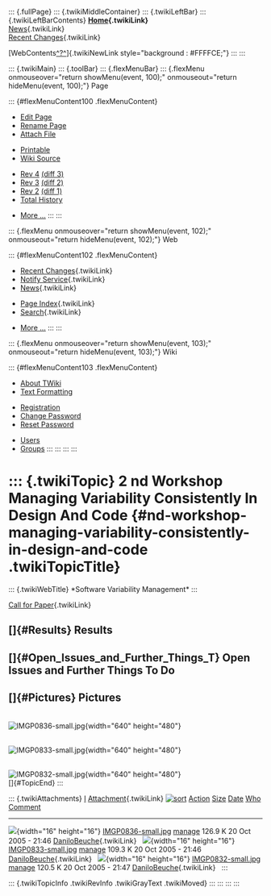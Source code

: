 ::: {.fullPage}
::: {.twikiMiddleContainer}
::: {.twikiLeftBar}
::: {.twikiLeftBarContents}
**[Home](WebHome){.twikiLink}**\
[News](WebNews){.twikiLink}\
[Recent Changes](WebChanges){.twikiLink}

[WebContents[^?^](http://www.program-transformation.org/edit/Variability/WebContents?topicparent=Variability.2ndWorkshopManagingVariabilityConsistentlyInDesignAndCode)]{.twikiNewLink
style="background : #FFFFCE;"}
:::
:::

::: {.twikiMain}
::: {.toolBar}
::: {.flexMenuBar}
::: {.flexMenu onmouseover="return showMenu(event, 100);" onmouseout="return hideMenu(event, 100);"}
Page

::: {#flexMenuContent100 .flexMenuContent}
-   [Edit
    Page](http://www.program-transformation.org/edit/Variability/2ndWorkshopManagingVariabilityConsistentlyInDesignAndCode?t=1536827704)
-   [Rename
    Page](http://www.program-transformation.org/rename/Variability/2ndWorkshopManagingVariabilityConsistentlyInDesignAndCode)
-   [Attach
    File](http://www.program-transformation.org/attach/Variability/2ndWorkshopManagingVariabilityConsistentlyInDesignAndCode)

<!-- -->

-   [Printable](http://www.program-transformation.org/view/Variability/2ndWorkshopManagingVariabilityConsistentlyInDesignAndCode?skin=print.pattern)
-   [Wiki
    Source](http://www.program-transformation.org/view/Variability/2ndWorkshopManagingVariabilityConsistentlyInDesignAndCode?skin=text&raw=on&contenttype=text/plain)

<!-- -->

-   [Rev
    4](http://www.program-transformation.org/view/Variability/2ndWorkshopManagingVariabilityConsistentlyInDesignAndCode?rev=1.4)
    [(diff 3)](http://www.program-transformation.org/rdiff/Variability/2ndWorkshopManagingVariabilityConsistentlyInDesignAndCode?rev1=1.4&rev2=1.3)
-   [Rev
    3](http://www.program-transformation.org/view/Variability/2ndWorkshopManagingVariabilityConsistentlyInDesignAndCode?rev=1.3)
    [(diff 2)](http://www.program-transformation.org/rdiff/Variability/2ndWorkshopManagingVariabilityConsistentlyInDesignAndCode?rev1=1.3&rev2=1.2)
-   [Rev
    2](http://www.program-transformation.org/view/Variability/2ndWorkshopManagingVariabilityConsistentlyInDesignAndCode?rev=1.2)
    [(diff 1)](http://www.program-transformation.org/rdiff/Variability/2ndWorkshopManagingVariabilityConsistentlyInDesignAndCode?rev1=1.2&rev2=1.1)
-   [Total
    History](http://www.program-transformation.org/rdiff/Variability/2ndWorkshopManagingVariabilityConsistentlyInDesignAndCode)

<!-- -->

-   [More
    \...](http://www.program-transformation.org/oops/Variability/2ndWorkshopManagingVariabilityConsistentlyInDesignAndCode?template=oopsmore&param1=1.4&param2=1.4)
:::
:::

::: {.flexMenu onmouseover="return showMenu(event, 102);" onmouseout="return hideMenu(event, 102);"}
Web

::: {#flexMenuContent102 .flexMenuContent}
-   [Recent Changes](WebChanges){.twikiLink}
-   [Notify Service](WebNotify){.twikiLink}
-   [News](WebNews){.twikiLink}

<!-- -->

-   [Page Index](WebIndex){.twikiLink}
-   [Search](WebSearch){.twikiLink}

<!-- -->

-   [More
    \...](http://www.program-transformation.org/oops/Variability/2ndWorkshopManagingVariabilityConsistentlyInDesignAndCode?template=oopsmore&param1=1.4&param2=1.4)
:::
:::

::: {.flexMenu onmouseover="return showMenu(event, 103);" onmouseout="return hideMenu(event, 103);"}
Wiki

::: {#flexMenuContent103 .flexMenuContent}
-   [About
    TWiki](http://www.program-transformation.org/view/TWiki/WebHome)
-   [Text
    Formatting](http://www.program-transformation.org/view/TWiki/TextFormattingRules)

<!-- -->

-   [Registration](http://www.program-transformation.org/view/TWiki/TWikiRegistration)
-   [Change
    Password](http://www.program-transformation.org/view/TWiki/ChangePassword)
-   [Reset
    Password](http://www.program-transformation.org/view/TWiki/ResetPassword)

<!-- -->

-   [Users](http://www.program-transformation.org/view/Main/TWikiUsers)
-   [Groups](http://www.program-transformation.org/view/Main/TWikiGroups)
:::
:::
:::
:::

::: {.twikiTopic}
2 nd Workshop Managing Variability Consistently In Design And Code {#nd-workshop-managing-variability-consistently-in-design-and-code .twikiTopicTitle}
==================================================================

::: {.twikiWebTitle}
\*Software Variability Management\*
:::

[Call for Paper](MVCDC2CallForPaper){.twikiLink}

[]{#Results} Results
--------------------

[]{#Open_Issues_and_Further_Things_T} Open Issues and Further Things To Do
--------------------------------------------------------------------------

[]{#Pictures} Pictures
----------------------

\
![IMGP0836-small.jpg](../pub/Variability/2ndWorkshopManagingVariabilityConsistentlyInDesignAndCode/IMGP0836-small.jpg){width="640"
height="480"}

\
![IMGP0833-small.jpg](../pub/Variability/2ndWorkshopManagingVariabilityConsistentlyInDesignAndCode/IMGP0833-small.jpg){width="640"
height="480"}

\
![IMGP0832-small.jpg](../pub/Variability/2ndWorkshopManagingVariabilityConsistentlyInDesignAndCode/IMGP0832-small.jpg){width="640"
height="480"}\
[]{#TopicEnd}
:::

::: {.twikiAttachments}
  [I](2ndWorkshopManagingVariabilityConsistentlyInDesignAndCode@sortcol=0&table=1&up=0#sorted_table "Sort by this column")   [Attachment](../TWiki/FileAttachment){.twikiLink} [![sort](../pub/TWiki/TablePlugin/diamond.gif)](2ndWorkshopManagingVariabilityConsistentlyInDesignAndCode@sortcol=1&table=1&up=0#sorted_table "Sort by this column")   [Action](2ndWorkshopManagingVariabilityConsistentlyInDesignAndCode@sortcol=2&table=1&up=0#sorted_table "Sort by this column")                                                                                                [Size](2ndWorkshopManagingVariabilityConsistentlyInDesignAndCode@sortcol=3&table=1&up=0#sorted_table "Sort by this column") [Date](2ndWorkshopManagingVariabilityConsistentlyInDesignAndCode@sortcol=4&table=1&up=0#sorted_table "Sort by this column")   [Who](2ndWorkshopManagingVariabilityConsistentlyInDesignAndCode@sortcol=5&table=1&up=0#sorted_table "Sort by this column")   [Comment](2ndWorkshopManagingVariabilityConsistentlyInDesignAndCode@sortcol=6&table=1&up=0#sorted_table "Sort by this column")
  -------------------------------------------------------------------------------------------------------------------------- ------------------------------------------------------------------------------------------------------------------------------------------------------------------------------------------------------------------------ -------------------------------------------------------------------------------------------------------------------------------------------------------------------------------------------------------------------------- ----------------------------------------------------------------------------------------------------------------------------- ----------------------------------------------------------------------------------------------------------------------------- ---------------------------------------------------------------------------------------------------------------------------- --------------------------------------------------------------------------------------------------------------------------------
  ![](../pub/icn/bmp.gif){width="16" height="16"}                                                                            [IMGP0836-small.jpg](../pub/Variability/2ndWorkshopManagingVariabilityConsistentlyInDesignAndCode/IMGP0836-small.jpg)                                                                                                    [manage](http://www.program-transformation.org/attach/Variability/2ndWorkshopManagingVariabilityConsistentlyInDesignAndCode?filename=IMGP0836-small.jpg&revInfo=1 "change, update, previous revisions, move, delete...")                                                                                                                         126.9 K 20 Oct 2005 - 21:46                                                                                                           [DaniloBeuche](../Main/DaniloBeuche){.twikiLink}                                                                              
  ![](../pub/icn/bmp.gif){width="16" height="16"}                                                                            [IMGP0833-small.jpg](../pub/Variability/2ndWorkshopManagingVariabilityConsistentlyInDesignAndCode/IMGP0833-small.jpg)                                                                                                    [manage](http://www.program-transformation.org/attach/Variability/2ndWorkshopManagingVariabilityConsistentlyInDesignAndCode?filename=IMGP0833-small.jpg&revInfo=1 "change, update, previous revisions, move, delete...")                                                                                                                         109.3 K 20 Oct 2005 - 21:46                                                                                                           [DaniloBeuche](../Main/DaniloBeuche){.twikiLink}                                                                              
  ![](../pub/icn/bmp.gif){width="16" height="16"}                                                                            [IMGP0832-small.jpg](../pub/Variability/2ndWorkshopManagingVariabilityConsistentlyInDesignAndCode/IMGP0832-small.jpg)                                                                                                    [manage](http://www.program-transformation.org/attach/Variability/2ndWorkshopManagingVariabilityConsistentlyInDesignAndCode?filename=IMGP0832-small.jpg&revInfo=1 "change, update, previous revisions, move, delete...")                                                                                                                         120.5 K 20 Oct 2005 - 21:47                                                                                                           [DaniloBeuche](../Main/DaniloBeuche){.twikiLink}                                                                              
:::

::: {.twikiTopicInfo .twikiRevInfo .twikiGrayText .twikiMoved}
:::
:::
:::
:::
